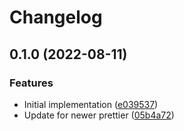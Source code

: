 # Changelog

## 0.1.0 (2022-08-11)


### Features

* Initial implementation ([e039537](https://www.github.com/projectsophon/prettier-config/commit/e0395378cf05fe367821fb46d7c6e9ae9968c4e3))
* Update for newer prettier ([05b4a72](https://www.github.com/projectsophon/prettier-config/commit/05b4a72297696d1f39e214f8f98cb8a4c36432a1))
